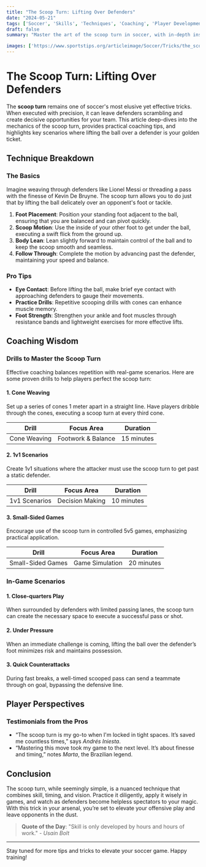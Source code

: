 ```yaml
---
title: "The Scoop Turn: Lifting Over Defenders"
date: "2024-05-21"
tags: ['Soccer', 'Skills', 'Techniques', 'Coaching', 'Player Development', 'Footwork', 'Offensive Strategies']
draft: false
summary: "Master the art of the scoop turn in soccer, with in-depth insights into the technique and ideal scenarios for lifting the ball over defenders."

images: ['https://www.sportstips.org/articleimage/Soccer/Tricks/the_scoop_turn_lifting_over_defenders.webp']
---
```


# The Scoop Turn: Lifting Over Defenders

The **scoop turn** remains one of soccer's most elusive yet effective tricks. When executed with precision, it can leave defenders scrambling and create decisive opportunities for your team. This article deep-dives into the mechanics of the scoop turn, provides practical coaching tips, and highlights key scenarios where lifting the ball over a defender is your golden ticket.

## Technique Breakdown

### The Basics
Imagine weaving through defenders like Lionel Messi or threading a pass with the finesse of Kevin De Bruyne. The scoop turn allows you to do just that by lifting the ball delicately over an opponent's foot or tackle.

1. **Foot Placement**: Position your standing foot adjacent to the ball, ensuring that you are balanced and can pivot quickly.
2. **Scoop Motion**: Use the inside of your other foot to get under the ball, executing a swift flick from the ground up.
3. **Body Lean**: Lean slightly forward to maintain control of the ball and to keep the scoop smooth and seamless.
4. **Follow Through**: Complete the motion by advancing past the defender, maintaining your speed and balance.

### Pro Tips
- **Eye Contact**: Before lifting the ball, make brief eye contact with approaching defenders to gauge their movements.
- **Practice Drills**: Repetitive scooping drills with cones can enhance muscle memory.
- **Foot Strength**: Strengthen your ankle and foot muscles through resistance bands and lightweight exercises for more effective lifts.

## Coaching Wisdom

### Drills to Master the Scoop Turn
Effective coaching balances repetition with real-game scenarios. Here are some proven drills to help players perfect the scoop turn:

#### 1. **Cone Weaving**
Set up a series of cones 1 meter apart in a straight line. Have players dribble through the cones, executing a scoop turn at every third cone.

| Drill | Focus Area | Duration |
|------|-------------|----------|
| Cone Weaving | Footwork & Balance | 15 minutes |

#### 2. **1v1 Scenarios**
Create 1v1 situations where the attacker must use the scoop turn to get past a static defender.

| Drill | Focus Area | Duration |
|-------|-------------|----------|
| 1v1 Scenarios | Decision Making | 10 minutes |

#### 3. **Small-Sided Games**
Encourage use of the scoop turn in controlled 5v5 games, emphasizing practical application.

| Drill | Focus Area | Duration |
|-------|-------------|----------|
| Small-Sided Games | Game Simulation | 20 minutes |

### In-Game Scenarios

#### 1. **Close-quarters Play**
When surrounded by defenders with limited passing lanes, the scoop turn can create the necessary space to execute a successful pass or shot.

#### 2. **Under Pressure**
When an immediate challenge is coming, lifting the ball over the defender’s foot minimizes risk and maintains possession.

#### 3. **Quick Counterattacks**
During fast breaks, a well-timed scooped pass can send a teammate through on goal, bypassing the defensive line.

## Player Perspectives
### Testimonials from the Pros

* “The scoop turn is my go-to when I'm locked in tight spaces. It’s saved me countless times,” says *Andrés Iniesta*.
* “Mastering this move took my game to the next level. It’s about finesse and timing,” notes *Marta*, the Brazilian legend.

## Conclusion
The scoop turn, while seemingly simple, is a nuanced technique that combines skill, timing, and vision. Practice it diligently, apply it wisely in games, and watch as defenders become helpless spectators to your magic. With this trick in your arsenal, you’re set to elevate your offensive play and leave opponents in the dust.

> **Quote of the Day**: "Skill is only developed by hours and hours of work." - *Usain Bolt*

---

Stay tuned for more tips and tricks to elevate your soccer game. Happy training!

```